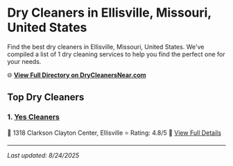 # Dry Cleaners in Ellisville, Missouri, United States

Find the best dry cleaners in Ellisville, Missouri, United States. We've compiled a list of 1 dry cleaning services to help you find the perfect one for your needs.

🌐 **[View Full Directory on DryCleanersNear.com](https://drycleanersnear.com/city/US/Missouri/Ellisville)**

## Top Dry Cleaners

### 1. [Yes Cleaners](https://drycleanersnear.com/dryCleaner/686f1f271cef475d4de840e8/yes-cleaners)
📍 1318 Clarkson Clayton Center, Ellisville
⭐ Rating: 4.8/5
🔗 [View Full Details](https://drycleanersnear.com/dryCleaner/686f1f271cef475d4de840e8/yes-cleaners)


---

*Last updated: 8/24/2025*
